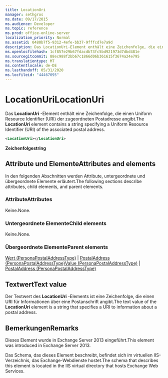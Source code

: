 ```yaml
---
title: LocationUri
manager: sethgros
ms.date: 09/17/2015
ms.audience: Developer
ms.topic: reference
ms.prod: office-online-server
localization_priority: Normal
ms.assetid: 0480b7f5-9312-4efe-bb37-9fffcd7e7a9d
description: Das LocationUri-Element enthält eine Zeichenfolge, die einen Uniform Resource Identifier (URI) der zugeordneten Postadresse angibt.
ms.openlocfilehash: 1cf857e29b67fdacdb73fc5bd921973d7dbd481e
ms.sourcegitcommit: 88ec988f2bb67c1866d06b361615f3674a24e795
ms.translationtype: MT
ms.contentlocale: de-DE
ms.lasthandoff: 05/31/2020
ms.locfileid: "44467095"
---
```

# <a name="locationuri"></a><span data-ttu-id="50882-103">LocationUri</span><span class="sxs-lookup"><span data-stu-id="50882-103">LocationUri</span></span>

<span data-ttu-id="50882-104">Das **LocationUri** -Element enthält eine Zeichenfolge, die einen Uniform Resource Identifier (URI) der zugeordneten Postadresse angibt.</span><span class="sxs-lookup"><span data-stu-id="50882-104">The **LocationUri** element contains a string specifying a Uniform Resource Identifier (URI) of the associated postal address.</span></span> 
  
```XML
<LocationUri></LocationUri>
```

 <span data-ttu-id="50882-105">**Zeichenfolge**</span><span class="sxs-lookup"><span data-stu-id="50882-105">**string**</span></span>
## <a name="attributes-and-elements"></a><span data-ttu-id="50882-106">Attribute und Elemente</span><span class="sxs-lookup"><span data-stu-id="50882-106">Attributes and elements</span></span>

<span data-ttu-id="50882-107">In den folgenden Abschnitten werden Attribute, untergeordnete und übergeordnete Elemente erläutert.</span><span class="sxs-lookup"><span data-stu-id="50882-107">The following sections describe attributes, child elements, and parent elements.</span></span>
  
### <a name="attributes"></a><span data-ttu-id="50882-108">Attribute</span><span class="sxs-lookup"><span data-stu-id="50882-108">Attributes</span></span>

<span data-ttu-id="50882-109">Keine.</span><span class="sxs-lookup"><span data-stu-id="50882-109">None.</span></span>
  
### <a name="child-elements"></a><span data-ttu-id="50882-110">Untergeordnete Elemente</span><span class="sxs-lookup"><span data-stu-id="50882-110">Child elements</span></span>

<span data-ttu-id="50882-111">Keine.</span><span class="sxs-lookup"><span data-stu-id="50882-111">None.</span></span>
  
### <a name="parent-elements"></a><span data-ttu-id="50882-112">Übergeordnete Elemente</span><span class="sxs-lookup"><span data-stu-id="50882-112">Parent elements</span></span>

<span data-ttu-id="50882-113">[Wert (PersonaPostalAddressType)](value-personapostaladdresstype.md)  |  [PostalAddress (PersonaPostalAddressType)](postaladdress-personapostaladdresstype.md)</span><span class="sxs-lookup"><span data-stu-id="50882-113">[Value (PersonaPostalAddressType)](value-personapostaladdresstype.md) | [PostalAddress (PersonaPostalAddressType)](postaladdress-personapostaladdresstype.md)</span></span>
  
## <a name="text-value"></a><span data-ttu-id="50882-114">Textwert</span><span class="sxs-lookup"><span data-stu-id="50882-114">Text value</span></span>

<span data-ttu-id="50882-115">Der Textwert des **LocationUri** -Elements ist eine Zeichenfolge, die einen URI für Informationen über eine Postanschrift angibt.</span><span class="sxs-lookup"><span data-stu-id="50882-115">The text value of the **LocationUri** element is a string that specifies a URI to information about a postal address.</span></span> 
  
## <a name="remarks"></a><span data-ttu-id="50882-116">Bemerkungen</span><span class="sxs-lookup"><span data-stu-id="50882-116">Remarks</span></span>

<span data-ttu-id="50882-117">Dieses Element wurde in Exchange Server 2013 eingeführt.</span><span class="sxs-lookup"><span data-stu-id="50882-117">This element was introduced in Exchange Server 2013.</span></span>
  
<span data-ttu-id="50882-118">Das Schema, das dieses Element beschreibt, befindet sich im virtuellen IIS-Verzeichnis, das Exchange-Webdienste hostet.</span><span class="sxs-lookup"><span data-stu-id="50882-118">The schema that describes this element is located in the IIS virtual directory that hosts Exchange Web Services.</span></span>
  


